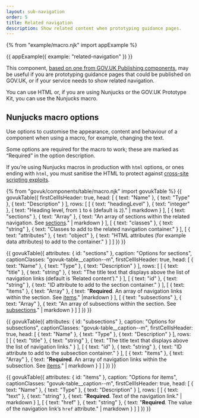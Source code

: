 ```yaml
---
layout: sub-navigation
order: 5
title: Related navigation
description: Show related content when prototyping guidance pages.
---
```


{% from "example/macro.njk" import appExample %}

{{ appExample({
  example: "related-navigation"
}) }}

This component, [based on one from GOV.UK Publishing components](https://components.publishing.service.gov.uk/component-guide/related_navigation), may be useful if you are prototyping guidance pages that could be published on GOV.UK, or if your service needs to show related navigation.

You can use HTML or, if you are using Nunjucks or the GOV.UK Prototype Kit, you can use the Nunjucks macro.

## Nunjucks macro options

Use options to customise the appearance, content and behaviour of a component when using a macro, for example, changing the text.

Some options are required for the macro to work; these are marked as “Required” in the option description.

If you’re using Nunjucks macros in production with `html` options, or ones ending with `html`, you must sanitise the HTML to protect against [cross-site scripting exploits](https://developer.mozilla.org/en-US/docs/Glossary/Cross-site_scripting).

{% from "govuk/components/table/macro.njk" import govukTable %}
{{ govukTable({
  firstCellIsHeader: true,
  head: [
    { text: "Name" },
    { text: "Type" },
    { text: "Description" }
  ],
  rows: [
    [
      { text: "headingLevel" },
      { text: "integer" },
      { text: "Heading level, from `1` to `6` (default is `2`)." | markdown }
    ],
    [
      { text: "sections" },
      { text: "Array" },
      { text: "An array of sections within the related navigation. See [sections](#sections)." | markdown }
    ],
    [
      { text: "classes" },
      { text: "string" },
      { text: "Classes to add to the related navigation container." }
    ],
    [
      { text: "attributes" },
      { text: "object" },
      { text: "HTML attributes (for example data attributes) to add to the container." }
    ]
  ]
}) }}

{{ govukTable({
  attributes: { id: "sections" },
  caption: "Options for sections",
  captionClasses: "govuk-table__caption--m",
  firstCellIsHeader: true,
  head: [
    { text: "Name" },
    { text: "Type" },
    { text: "Description" }
  ],
  rows: [
    [
      { text: "title" },
      { text: "string" },
      { text: "The title text that displays above the list of navigation links (default is ‘Related content’)." }
    ],
    [
      { text: "id" },
      { text: "string" },
      { text: "ID attribute to add to the section container." }
    ],
    [
      { text: "items" },
      { text: "Array" },
      { text: "**Required**. An array of navigation links within the section. See [items](#items)." |markdown }
    ],
    [
      { text: "subsections" },
      { text: "Array" },
      { text: "An array of subsections within the section. See [subsections](#subsections)." | markdown }
    ]
  ]
}) }}

{{ govukTable({
  attributes: { id: "subsections" },
  caption: "Options for subsections",
  captionClasses: "govuk-table__caption--m",
  firstCellIsHeader: true,
  head: [
    { text: "Name" },
    { text: "Type" },
    { text: "Description" }
  ],
  rows: [
    [
      { text: "title" },
      { text: "string" },
      { text: "The title text that displays above the list of navigation links." }
    ],
    [
      { text: "id" },
      { text: "string" },
      { text: "ID attribute to add to the subsection container." }
    ],
    [
      { text: "items" },
      { text: "Array" },
      { text: "**Required**. An array of navigation links within the subsection. See [items](#items)." | markdown }
    ]
  ]
}) }}

{{ govukTable({
  attributes: { id: "items" },
  caption: "Options for items",
  captionClasses: "govuk-table__caption--m",
  firstCellIsHeader: true,
  head: [
    { text: "Name" },
    { text: "Type" },
    { text: "Description" }
  ],
  rows: [
    [
      { text: "text" },
      { text: "string" },
      { text: "**Required**. Text of the navigation link." | markdown }
    ],
    [
      { text: "href" },
      { text: "string" },
      { text: "**Required**. The value of the navigation link’s `href` attribute." | markdown }
    ]
  ]
}) }}
